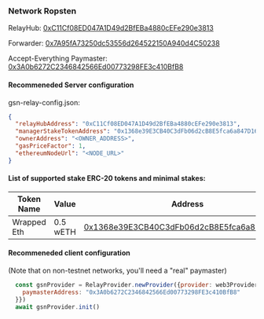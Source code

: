 ### Network Ropsten

RelayHub: [0xC11Cf08ED047A1D49d2BfEBa4880cEFe290e3813](https://ropsten.etherscan.io/address/0xC11Cf08ED047A1D49d2BfEBa4880cEFe290e3813)

Forwarder: [0x7A95fA73250dc53556d264522150A940d4C50238](https://ropsten.etherscan.io/address/0x7A95fA73250dc53556d264522150A940d4C50238)

Accept-Everything Paymaster: [0x3A0b6272C2346842566Ed00773298FE3c410BfB8](https://ropsten.etherscan.io/address/0x3A0b6272C2346842566Ed00773298FE3c410BfB8)

#### Recommeneded Server configuration
gsn-relay-config.json:
```json
{
  "relayHubAddress": "0xC11Cf08ED047A1D49d2BfEBa4880cEFe290e3813",
  "managerStakeTokenAddress": "0x1368e39E3CB40C3dFb06d2cB8E5fca6a847D16E6",
  "ownerAddress": "<OWNER_ADDRESS>",
  "gasPriceFactor": 1,
  "ethereumNodeUrl": "<NODE_URL>"
}
```


#### List of supported stake ERC-20 tokens and minimal stakes:

| Token Name  | Value    | Address                                                                                                                       |
|-------------|----------|-------------------------------------------------------------------------------------------------------------------------------|
| Wrapped Eth |  0.5 wETH | [0x1368e39E3CB40C3dFb06d2cB8E5fca6a847D16E6](https://ropsten.etherscan.io/address/0x1368e39E3CB40C3dFb06d2cB8E5fca6a847D16E6) |


#### Recommeneded client configuration
(Note that on non-testnet networks, you'll need a "real" paymaster)
```js
  const gsnProvider = RelayProvider.newProvider({provider: web3Provider, config: {
    paymasterAddress: "0x3A0b6272C2346842566Ed00773298FE3c410BfB8"
  }})
  await gsnProvider.init()
```

